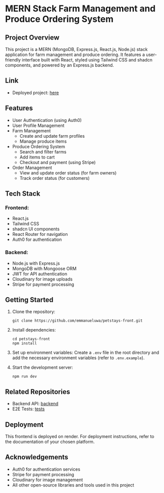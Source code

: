 # MERN Stack Farm Management and Produce Ordering System

## Project Overview

This project is a MERN (MongoDB, Express.js, React.js, Node.js) stack application for farm management and produce ordering. It features a user-friendly interface built with React, styled using Tailwind CSS and shadcn components, and powered by an Express.js backend.

## Link

- Deployed project: [here](https://farm-front.onrender.com)

## Features

- User Authentication (using Auth0)
- User Profile Management
- Farm Management
  - Create and update farm profiles
  - Manage produce items
- Produce Ordering System
  - Search and filter farms
  - Add items to cart
  - Checkout and payment (using Stripe)
- Order Management
  - View and update order status (for farm owners)
  - Track order status (for customers)

## Tech Stack

### Frontend:

- React.js
- Tailwind CSS
- shadcn UI components
- React Router for navigation
- Auth0 for authentication

### Backend:

- Node.js with Express.js
- MongoDB with Mongoose ORM
- JWT for API authentication
- Cloudinary for image uploads
- Stripe for payment processing

## Getting Started

1. Clone the repository:

   ```
   git clone https://github.com/emmanueluwa/petstays-front.git
   ```

2. Install dependencies:

   ```
   cd petstays-front
   npm install
   ```

3. Set up environment variables:
   Create a `.env` file in the root directory and add the necessary environment variables (refer to `.env.example`).

4. Start the development server:
   ```
   npm run dev
   ```

## Related Repositories

- Backend API: [backend](https://github.com/emmanueluwa/farm_back)
- E2E Tests: [tests](https://github.com/emmanueluwa/petstays_e2e_tests)

## Deployment

This frontend is deployed on render. For deployment instructions, refer to the documentation of your chosen platform.

## Acknowledgements

- Auth0 for authentication services
- Stripe for payment processing
- Cloudinary for image management
- All other open-source libraries and tools used in this project

